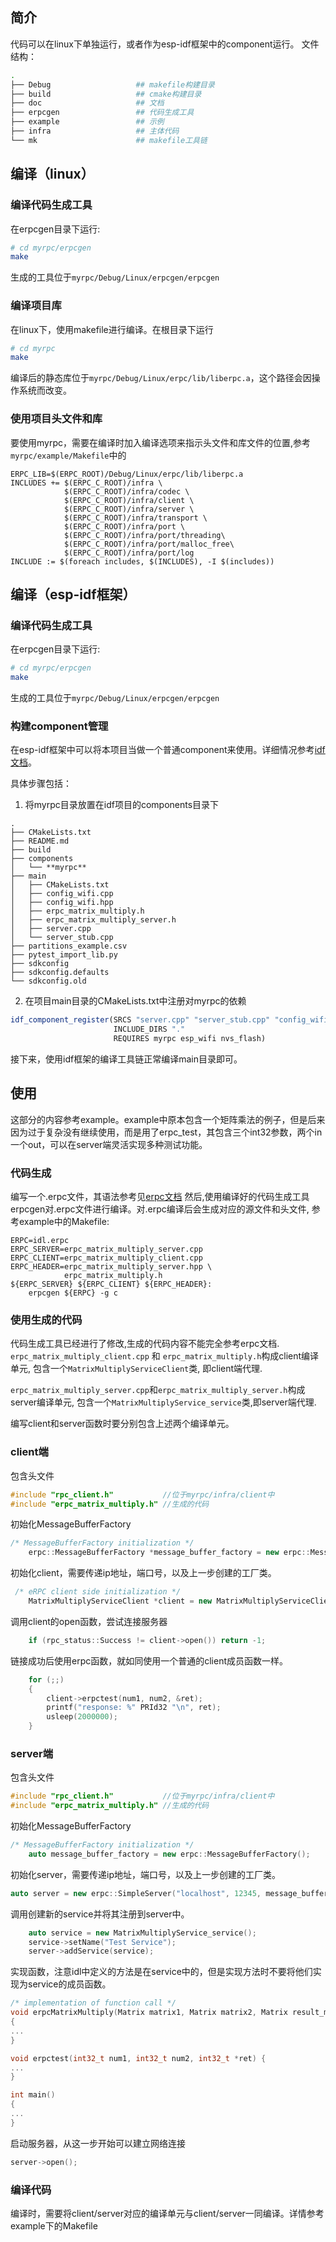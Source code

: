 ## 简介
代码可以在linux下单独运行，或者作为esp-idf框架中的component运行。
文件结构：
```bash
.
├── Debug                   ## makefile构建目录
├── build                   ## cmake构建目录
├── doc                     ## 文档
├── erpcgen                 ## 代码生成工具
├── example                 ## 示例
├── infra                   ## 主体代码
└── mk                      ## makefile工具链
```
## 编译（linux）

### 编译代码生成工具
在erpcgen目录下运行:
```bash
# cd myrpc/erpcgen
make
```
生成的工具位于`myrpc/Debug/Linux/erpcgen/erpcgen`

### 编译项目库
在linux下，使用makefile进行编译。在根目录下运行
```bash
# cd myrpc
make
```
编译后的静态库位于`myrpc/Debug/Linux/erpc/lib/liberpc.a`，这个路径会因操作系统而改变。

### 使用项目头文件和库
要使用myrpc，需要在编译时加入编译选项来指示头文件和库文件的位置,参考`myrpc/example/Makefile`中的
```make
ERPC_LIB=$(ERPC_ROOT)/Debug/Linux/erpc/lib/liberpc.a
INCLUDES += $(ERPC_C_ROOT)/infra \
			$(ERPC_C_ROOT)/infra/codec \
			$(ERPC_C_ROOT)/infra/client \
			$(ERPC_C_ROOT)/infra/server \
			$(ERPC_C_ROOT)/infra/transport \
			$(ERPC_C_ROOT)/infra/port \
			$(ERPC_C_ROOT)/infra/port/threading\
			$(ERPC_C_ROOT)/infra/port/malloc_free\
			$(ERPC_C_ROOT)/infra/port/log 
INCLUDE := $(foreach includes, $(INCLUDES), -I $(includes))
```



## 编译（esp-idf框架）
### 编译代码生成工具
在erpcgen目录下运行:
```bash
# cd myrpc/erpcgen
make
```
生成的工具位于`myrpc/Debug/Linux/erpcgen/erpcgen`

### 构建component管理
在esp-idf框架中可以将本项目当做一个普通component来使用。详细情况参考[idf文档](https://docs.espressif.com/projects/esp-idf/zh_CN/latest/esp32/api-guides/build-system.html)。

具体步骤包括：
1. 将myrpc目录放置在idf项目的components目录下
```
.
├── CMakeLists.txt
├── README.md
├── build
├── components
│   └── **myrpc**
├── main
│   ├── CMakeLists.txt
│   ├── config_wifi.cpp
│   ├── config_wifi.hpp
│   ├── erpc_matrix_multiply.h
│   ├── erpc_matrix_multiply_server.h
│   ├── server.cpp
│   └── server_stub.cpp
├── partitions_example.csv
├── pytest_import_lib.py
├── sdkconfig
├── sdkconfig.defaults
└── sdkconfig.old
```

2. 在项目main目录的CMakeLists.txt中注册对myrpc的依赖
```cmake
idf_component_register(SRCS "server.cpp" "server_stub.cpp" "config_wifi.cpp"
                       INCLUDE_DIRS "."
                       REQUIRES myrpc esp_wifi nvs_flash)
```

接下来，使用idf框架的编译工具链正常编译main目录即可。

## 使用
这部分的内容参考example。example中原本包含一个矩阵乘法的例子，但是后来因为过于复杂没有继续使用，而是用了erpc_test，其包含三个int32参数，两个in一个out，可以在server端灵活实现多种测试功能。

### 代码生成
编写一个.erpc文件，其语法参考见[erpc文档](https://github.com/EmbeddedRPC/erpc/wiki/IDL-Reference)
然后,使用编译好的代码生成工具erpcgen对.erpc文件进行编译。对.erpc编译后会生成对应的源文件和头文件, 参考example中的Makefile:
```make
ERPC=idl.erpc
ERPC_SERVER=erpc_matrix_multiply_server.cpp 
ERPC_CLIENT=erpc_matrix_multiply_client.cpp
ERPC_HEADER=erpc_matrix_multiply_server.hpp \
			erpc_matrix_multiply.h
${ERPC_SERVER} ${ERPC_CLIENT} ${ERPC_HEADER}:
	erpcgen ${ERPC} -g c
```

### 使用生成的代码
代码生成工具已经进行了修改,生成的代码内容不能完全参考erpc文档.
`erpc_matrix_multiply_client.cpp` 和 `erpc_matrix_multiply.h`构成client编译单元, 包含一个`MatrixMultiplyServiceClient`类, 即client端代理.

`erpc_matrix_multiply_server.cpp`和`erpc_matrix_multiply_server.h`构成server编译单元, 包含一个`MatrixMultiplyService_service`类,即server端代理.

编写client和server函数时要分别包含上述两个编译单元。

### client端

包含头文件

```c++
#include "rpc_client.h"			  //位于myrpc/infra/client中
#include "erpc_matrix_multiply.h" //生成的代码
```

初始化MessageBufferFactory 

```c++
/* MessageBufferFactory initialization */
    erpc::MessageBufferFactory *message_buffer_factory = new erpc::MessageBufferFactory();
```

初始化client，需要传递ip地址，端口号，以及上一步创建的工厂类。

```c++
 /* eRPC client side initialization */
    MatrixMultiplyServiceClient *client = new MatrixMultiplyServiceClient("192.168.0.101", 12345, message_buffer_factory);
```

调用client的open函数，尝试连接服务器
```c++
    if (rpc_status::Success != client->open()) return -1;
```

链接成功后使用erpc函数，就如同使用一个普通的client成员函数一样。
```c++
    for (;;)
    {
        client->erpctest(num1, num2, &ret);
        printf("response: %" PRId32 "\n", ret);
        usleep(2000000);
    }
```

### server端
包含头文件

```c++
#include "rpc_client.h"			  //位于myrpc/infra/client中
#include "erpc_matrix_multiply.h" //生成的代码
```

初始化MessageBufferFactory 

```c++
/* MessageBufferFactory initialization */
    auto message_buffer_factory = new erpc::MessageBufferFactory();
```

初始化server，需要传递ip地址，端口号，以及上一步创建的工厂类。

```c++
auto server = new erpc::SimpleServer("localhost", 12345, message_buffer_factory);
```

调用创建新的service并将其注册到server中。
```c++
	auto service = new MatrixMultiplyService_service();
    service->setName("Test Service");
    server->addService(service);
```

实现函数，注意idl中定义的方法是在service中的，但是实现方法时不要将他们实现为service的成员函数。
```c++
/* implementation of function call */
void erpcMatrixMultiply(Matrix matrix1, Matrix matrix2, Matrix result_matrix)
{
...
}

void erpctest(int32_t num1, int32_t num2, int32_t *ret) {
...
}

int main()
{
...
}
```

启动服务器，从这一步开始可以建立网络连接
```c++
server->open();
```

### 编译代码
编译时，需要将client/server对应的编译单元与client/server一同编译。详情参考example下的Makefile
